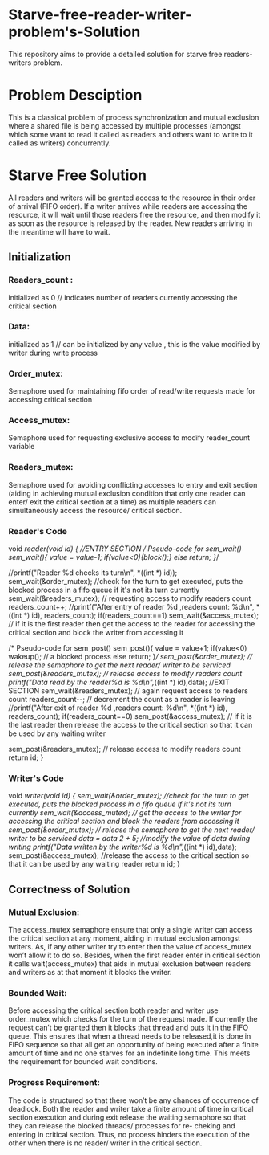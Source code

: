 # Starve-free-reader-writer-problem's-Solution
This repository aims to provide a detailed solution for starve free readers-writers problem.
# Problem Desciption
This is a classical problem of process synchronization and mutual exclusion where a shared file is being accessed by multiple processes (amongst which some want to read it called as readers and others want to write to it called as writers) concurrently.
# Starve Free Solution
All readers and writers will be granted access to the resource in their order of arrival (FIFO order). If a writer arrives while readers are accessing the resource, it will wait until those readers free the resource, and then modify it as soon as the resource is released by the reader. New readers arriving in the meantime will have to wait.
## Initialization
### Readers_count : 
initialized as 0 // indicates number of readers currently accessing the critical section
### Data: 
initialized as 1 // can be initialized by any value , this is the value modified by writer during write process
### Order_mutex: 
Semaphore used for maintaining fifo order of read/write requests made for accessing critical section
### Access_mutex: 
Semaphore used for requesting exclusive access to modify reader_count variable
### Readers_mutex: 
Semaphore used for avoiding conflicting accesses to entry and exit section (aiding in achieving mutual exclusion condition that only one reader can enter/ exit the critical section at a time) as multiple readers can simultaneously access the resource/ critical section. 
### Reader's Code
void *reader(void *id)
{
  //ENTRY SECTION
  /* Pseudo-code for sem_wait()
  sem_wait(){
   value = value-1;
   if(value<0){block();}
   else return;
  }*/
    
  //printf("Reader %d checks its turn\n", *((int *) id));
  sem_wait(&order_mutex); //check for the turn to get executed, puts the blocked process in a fifo queue if it's not its turn currently
  sem_wait(&readers_mutex); // requesting access to modify readers count
  readers_count++;
  //printf("After entry of reader %d ,readers count: %d\n", *((int *) id), readers_count);
  if(readers_count==1) sem_wait(&access_mutex);
  // if it is the first reader then get the access to the reader for accessing the critical section and block the writer from accessing it
   
  /* Pseudo-code for sem_post()
  sem_post(){
   value = value+1;
   if(value<0) wakeup(); // a blocked process
   else return;
   }*/
  sem_post(&order_mutex); // release the semaphore to get the next reader/ writer to be serviced
  sem_post(&readers_mutex); // release access to modify readers count
  printf("Data read by the reader%d is %d\n",*((int *) id),data);
  //EXIT SECTION
  sem_wait(&readers_mutex); // again request access to readers count
  readers_count--; //  decrement the count as a reader is leaving
  //printf("After exit of reader %d ,readers count: %d\n", *((int *) id), readers_count);
  if(readers_count==0) sem_post(&access_mutex);
  // if it is the last reader then release the access to the critical section so that it can be used by any waiting writer
   
  sem_post(&readers_mutex); // release access to modify readers count
  return id;
}
### Writer's Code
void *writer(void *id)
{
  sem_wait(&order_mutex); //check for the turn to get executed, puts the blocked process in a fifo queue if it's not its turn currently
  sem_wait(&access_mutex); // get the access to the writer for accessing the critical section and block the readers from accessing it
  sem_post(&order_mutex); // release the semaphore to get the next reader/ writer to be serviced
  data = data* 2 + 5; //modify the value of data during writing
  printf("Data written by the writer%d is %d\n",*((int *) id),data);
  sem_post(&access_mutex); //release the access to the critical section so that it can be used by any waiting reader
  return id;
}

## Correctness of Solution
### Mutual Exclusion:
The access_mutex semaphore ensure that only a single writer can access the critical section at any moment, aiding in mutual exclusion amongst writers. As, if any other writer try to enter then the value of access_mutex won’t allow it to do so.
Besides, when the first reader enter in critical section it calls wait(access_mutex) that aids in mutual exclusion between readers and writers as at that moment it blocks the writer.

### Bounded Wait:
Before accessing the critical section both reader and writer use order_mutex which checks for the turn of the request made. If currently the request can’t be granted then it blocks that thread and puts it in the FIFO queue. This ensures that when a thread needs to be released,it is done in FIFO sequence so that all get an opportunity of being executed after a finite amount of time and no one starves for an indefinite long  time. This meets the requirement for bounded wait conditions.

### Progress Requirement:
The code is structured so that there won’t be any chances of occurrence of deadlock. Both the reader and writer take a finite amount of time in critical section execution and during exit release the waiting semaphore so that they can release the blocked threads/ processes for re- cheking and entering in critical section. Thus, no process hinders the execution of the other when there is no reader/ writer in the critical section.
